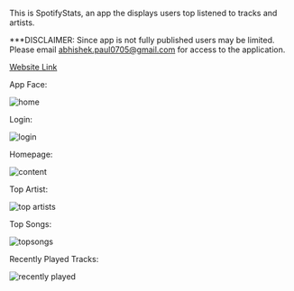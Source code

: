 This is SpotifyStats, an app the displays users top listened to tracks and artists.

***DISCLAIMER: Since app is not fully published users may be limited. Please email abhishek.paul0705@gmail.com for 
access to the application. 

[Website Link](https://bit.ly/3z9AYVR)



App Face:

![home](https://user-images.githubusercontent.com/87787307/180896280-b975013f-7469-4d25-b91a-8eabaf74f11c.PNG)


Login:

![login](https://user-images.githubusercontent.com/87787307/180896672-a8ecc7ae-307f-44d9-8207-7fb886714a5d.png)


Homepage:

![content](https://user-images.githubusercontent.com/87787307/180896836-d20b919e-bb14-44ea-a25f-46879e3a6eb0.PNG)


Top Artist:

![top artists](https://user-images.githubusercontent.com/87787307/180896995-bb5d3224-cafb-494b-a5ee-2605b55e1f42.PNG)


Top Songs:

![topsongs](https://user-images.githubusercontent.com/87787307/180897094-ff67a482-4417-454b-900f-e64094949fea.PNG)


Recently Played Tracks:

![recently played](https://user-images.githubusercontent.com/87787307/180897276-51e501c0-4177-4b39-93a6-ac832e7c7f33.PNG)







